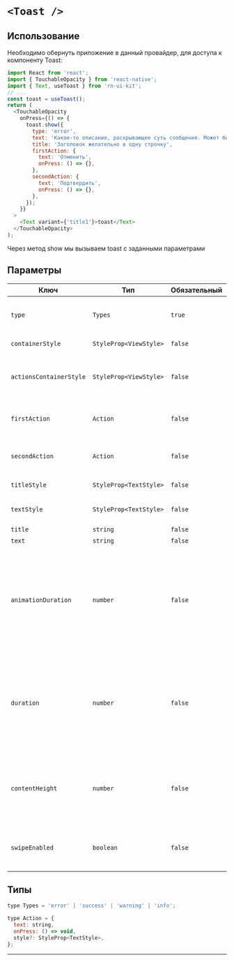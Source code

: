 # `<Toast />`

## Использование

Необходимо обернуть приложение в данный провайдер, для доступа к компоненту Toast:

```js
import React from 'react';
import { TouchableOpacity } from 'react-native';
import { Text, useToast } from 'rn-ui-kit';
// ...
const toast = useToast();
return (
  <TouchableOpacity
    onPress={() => {
      toast.show({
        type: 'error',
        text: 'Какое-то описание, раскрывающее суть сообщения. Может быть в несколько строчек',
        title: 'Заголовок желательно в одну строчку',
        firstAction: {
          text: 'Отменить',
          onPress: () => {},
        },
        secondAction: {
          text: 'Подтвердить',
          onPress: () => {},
        },
      });
    }}
  >
    <Text variant={'title1'}>toast</Text>
  </TouchableOpacity>
);
```

Через метод show мы вызываем toast с заданными параметрами

## Параметры

| Ключ                    | Тип                    | Обязательный | Описание                                                                                                                                |
| ----------------------- | ---------------------- | ------------ | --------------------------------------------------------------------------------------------------------------------------------------- |
| `type`                  | `Types`                | `true`       | Ключевой параметр, который определяет тип                                                                                               |
| `containerStyle`        | `StyleProp<ViewStyle>` | `false`      | Стиль контейнера                                                                                                                        |
| `actionsContainerStyle` | `StyleProp<ViewStyle>` | `false`      | Стиль внутреннего контейнера двух кнопок снизу                                                                                          |
| `firstAction`           | `Action`               | `false`      | Необходимые ключи для рендеринга первой кнопки                                                                                          |
| `secondAction`          | `Action`               | `false`      | Необходимые ключи для рендеринга второй кнопки                                                                                          |
| `titleStyle`            | `StyleProp<TextStyle>` | `false`      | Стиль заголовка                                                                                                                         |
| `textStyle`             | `StyleProp<TextStyle>` | `false`      | Стиль основного текста                                                                                                                  |
| `title`                 | `string`               | `false`      | Заголовок                                                                                                                               |
| `text`                  | `string`               | `false`      | Основной текст                                                                                                                          |
| `animationDuration`     | `number`               | `false`      | Задержка в миллисекундах, после которой происходит раскрытие/скрытие контейнера после срабатывания метода show. По умолчанию 250        |
| `duration`              | `number`               | `false`      | Задержка в миллисекундах, после которой происходит скрытие контейнера. По умолчанию 2000. Если выставить 0, то контейнер не будет скрыт |
| `contentHeight`         | `number`               | `false`      | Высота контейнера, которая будет отображаться после раскрытия контейнера. По умолчанию 170                                              |
| `swipeEnabled`          | `boolean`              | `false`      | Разрешить свайп вверх для скрытия контейнера. По умолчанию true                                                                         |

## Типы

```js
type Types = 'error' | 'success' | 'warning' | 'info';

type Action = {
  text: string,
  onPress: () => void,
  style?: StyleProp<TextStyle>,
};
```

---

